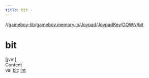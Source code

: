 ```yaml
---
title: bit -
---
```

//[gameboy-lib](../../../../index.md)/[gameboy.memory.io](../../../index.md)/[Joypad](../../index.md)/[JoypadKey](../index.md)/[DOWN](index.md)/[bit](bit.md)



# bit  
[jvm]  
Content  
val [bit](bit.md): [Int](https://kotlinlang.org/api/latest/jvm/stdlib/kotlin/-int/index.html)  



